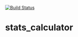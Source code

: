 [![Build Status](https://travis-ci.org/jerilj/stats_calculator.svg?branch=main)](https://travis-ci.org/jerilj/stats_calculator)

# stats_calculator
